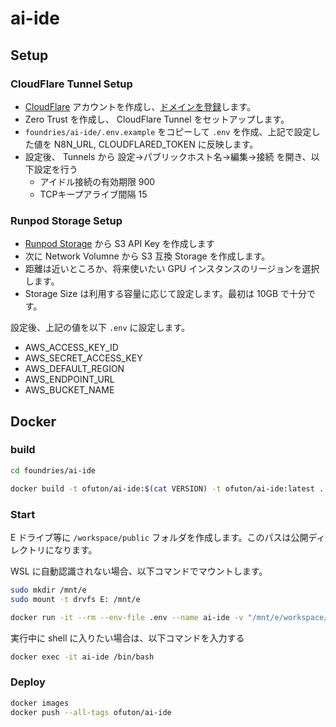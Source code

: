 # ai-ide

## Setup

### CloudFlare Tunnel Setup

- [CloudFlare](https://www.cloudflare.com/ja-jp/) アカウントを作成し、[ドメインを登録](https://dash.cloudflare.com/3585af39fca4c51968b1a42a2e3da8eb/registrar/register)します。
- Zero Trust を作成し、 CloudFlare Tunnel をセットアップします。
- `foundries/ai-ide/.env.example` をコピーして `.env` を作成、上記で設定した値を N8N_URL, CLOUDFLARED_TOKEN に反映します。
- 設定後、 Tunnels から 設定→パブリックホスト名→編集→接続 を開き、以下設定を行う
  - アイドル接続の有効期限 900
  - TCPキープアライブ間隔 15

### Runpod Storage Setup

- [Runpod Storage](https://console.runpod.io/user/storage) から S3 API Key を作成します
- 次に Network Volumne から S3 互換 Storage を作成します。
- 距離は近いところか、将来使いたい GPU インスタンスのリージョンを選択します。
- Storage Size は利用する容量に応じて設定します。最初は 10GB で十分です。

設定後、上記の値を以下 `.env` に設定します。

- AWS_ACCESS_KEY_ID
- AWS_SECRET_ACCESS_KEY
- AWS_DEFAULT_REGION
- AWS_ENDPOINT_URL
- AWS_BUCKET_NAME

## Docker

### build

```bash
cd foundries/ai-ide

docker build -t ofuton/ai-ide:$(cat VERSION) -t ofuton/ai-ide:latest .
```

### Start

E ドライブ等に `/workspace/public` フォルダを作成します。このパスは公開ディレクトリになります。

WSL に自動認識されない場合、以下コマンドでマウントします。

```bash
sudo mkdir /mnt/e
sudo mount -t drvfs E: /mnt/e
```

```bash
docker run -it --rm --env-file .env --name ai-ide -v "/mnt/e/workspace/:/workspace" ofuton/ai-ide:latest
```

実行中に shell に入りたい場合は、以下コマンドを入力する

```bash
docker exec -it ai-ide /bin/bash
```

### Deploy

```bash
docker images
docker push --all-tags ofuton/ai-ide
```
